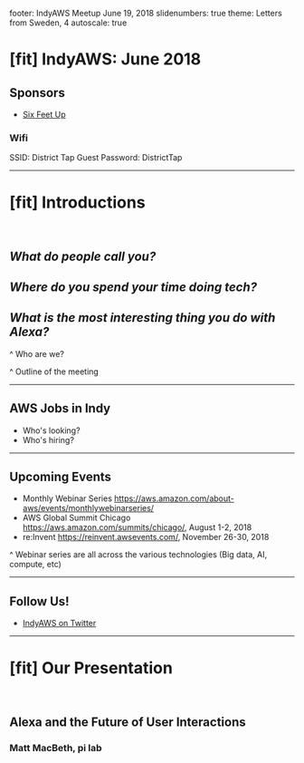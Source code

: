 footer: IndyAWS Meetup June 19, 2018
slidenumbers: true
theme: Letters from Sweden, 4
autoscale: true

# [fit] IndyAWS: June 2018

## Sponsors

* [Six Feet Up](https://www.sixfeetup.com)

### Wifi
SSID: District Tap Guest
Password: DistrictTap

----

# [fit] Introductions

</br>

## __*What do people call you?*__

## _**Where do you spend your time doing tech?**_

## _**What is the most interesting thing you do with Alexa?**_

^ Who are we?

^ Outline of the meeting

----

## AWS Jobs in Indy

* Who's looking?
* Who's hiring?

----

## Upcoming Events

* Monthly Webinar Series <https://aws.amazon.com/about-aws/events/monthlywebinarseries/>
* AWS Global Summit Chicago <https://aws.amazon.com/summits/chicago/>, August 1-2, 2018
* re:Invent <https://reinvent.awsevents.com/>, November 26-30, 2018

^ Webinar series are all across the various technologies (Big data, AI, compute, etc)

----

## Follow Us!

* [IndyAWS on Twitter](http://twitter.com/indyaws)

---

# [fit] Our Presentation

<br/>

## Alexa and the Future of User Interactions
### Matt MacBeth, pi lab

